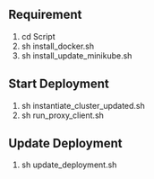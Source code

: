 ## Requirement

1. cd Script
2. sh install_docker.sh
3. sh install_update_minikube.sh

## Start Deployment

1. sh instantiate_cluster_updated.sh
2. sh run_proxy_client.sh

## Update Deployment

1. sh update_deployment.sh